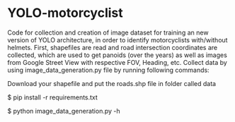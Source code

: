 # YOLO-motorcyclist
Code for collection and creation of image dataset for training an new version of YOLO architecture, in order to identify motorcyclists with/without helmets.
First, shapefiles are read and road intersection coordinates are collected, which are used to get panoids (over the years) as well as images from Google Street View with respective FOV, Heading, etc.
Collect data by using image_data_generation.py file by running following commands:

Download your shapefile and put the roads.shp file in folder called data

$ pip install -r requirements.txt

$ python image_data_generation.py -h
